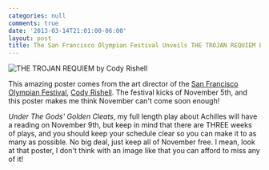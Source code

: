 ```yaml
---
categories: null
comments: true
date: '2013-03-14T21:01:00-06:00'
layout: post
title: The San Francisco Olympian Festival Unveils THE TROJAN REQUIEM Poster
---
```


![THE TROJAN REQUIEM by Cody Rishell](/images/trojanposter.jpg)

This amazing poster comes from the art director of the [San Francisco Olympian Festival](http://www.sfolympians.com/), [Cody Rishell](http://www.codyrishell.com/). The festival kicks of November 5th, and this poster makes me think November can't come soon enough!

*Under The Gods' Golden Cleats*, my full length play about Achilles will have a reading on November 9th, but keep in mind that there are THREE weeks of plays, and you should keep your schedule clear so you can make it to as many as possible. No big deal, just keep all of November free. I mean, look at that poster, I don't think with an image like that you can afford to miss any of it!